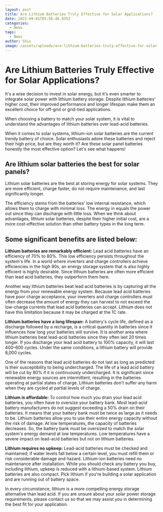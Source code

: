 ```yaml
---
layout: post
title: Are Lithium Batteries Truly Effective for Solar Applications?
date: 2022-09-01T05:56:46.935Z
categories:
  - News
tags:
  - News
author: Shiv
image: /assets/uploads/are-lithium-batteries-truly-effective-for-solar-applications.jpg
---
```

<h1>Are Lithium Batteries Truly Effective for Solar Applications?</h1>
<p>It's a wise decision to invest in solar energy, but it's even smarter to integrate solar power with lithium battery storage. Despite lithium batteries' higher cost, their improved performance and longer lifespan make them an excellent choice for off-grid or grid-tied applications.</p>
<p>When choosing a battery to match your solar system, it is vital to understand the advantages of lithium batteries over lead-acid batteries.</p>
<p>When it comes to solar systems, lithium-ion solar batteries are the current trendy battery of choice. Solar enthusiasts adore these batteries and reject their high price, but are they worth it? Are these solar panel batteries honestly the most effective option? Let's see what happens!</p>

<h2>Are lithium solar batteries the best for solar panels?</h2>
<p>Lithium solar batteries are the best at storing energy for solar systems. They are more efficient, charge faster, do not require maintenance, and last significantly longer.</p>
<p>The efficiency stems from the batteries' low internal resistance, which allows them to charge with minimal loss.  The energy in equals the power out since they can discharge with little loss.
When we think about advantages, lithium solar batteries, despite their higher initial cost, are a more cost-effective solution than other battery types in the long term.</p>

<h2>Some significant benefits are listed below:</h2>

<p><strong>Lithium batteries are remarkably efficient:</strong> Lead acid batteries have an efficiency of 70% to 80%. This low efficiency persists throughout the system's life. In a world where inverters and charge controllers achieve efficiencies in the high 90s, an energy storage system that is also highly efficient is highly desirable. Since lithium batteries are often more efficient than lead acid batteries, they outperform them here.</p>

<p>Another way lithium batteries beat lead acid batteries is by capturing all the energy from your renewable energy system. Because lead acid batteries have poor charge acceptance, your inverters and charge controllers must often decrease the amount of energy they can harvest to not exceed the low-charge currents that lead acid batteries can accept. Lithium does not have this limitation because it may be charged at the 1C rate.</p>

<p><strong>Lithium batteries have a long lifespan:</strong> A battery's cycle life, defined as a discharge followed by a recharge, is a critical quantity in batteries since it influences how long your batteries will survive. It is another area where lithium batteries beat lead-acid batteries since they often last 20 times longer. If you discharge your lead acid battery to 100% capacity, it will last 400–600 cycles. Under the same conditions, a lithium battery will provide 8,000 cycles.</p>

<p>One of the reasons that lead acid batteries do not last as long as predicted is their susceptibility to being undercharged. The life of a lead acid battery will be cut by 80% if it is continuously undercharged. It is significant since renewable energy sources are intermittent, resulting in the batteries operating at partial states of charge. Lithium batteries don't suffer any harm when they are cycled at partial levels of charge.</p>

<p><strong>Lithium is affordable:</strong> To control how much you drain your lead acid batteries, you often have to oversize your battery bank. Most lead-acid battery manufacturers do not suggest exceeding a 50% drain on their batteries. It means that your battery bank must be twice as large as it needs to be. Lithium batteries allow you to use their entire energy capacity without the risk of damage.
At low temperatures, the capacity of batteries decreases. So, the battery bank must be oversized to match the solar system's energy demand at low temperatures. Low temperatures have a severe impact on lead-acid batteries but not on lithium batteries.</p>

<p><strong>Lithium requires no upkeep:</strong> Lead-acid batteries must be checked and maintained; if water levels fall below a certain level, you must refill them or risk considerable damage and hazard. Lithium-ion batteries need no maintenance after installation. While you should check any battery you buy, including lithium, upkeep is reduced with a lithium-based system.
Lithium batteries are also compact. Pick lithium if you're building a solar application and are running out of battery space.</p>

<p>In every circumstance, lithium is a more compelling energy storage alternative than lead acid. If you are unsure about your solar power storage requirements, please contact us so that we may assist you in determining the best fit for your application.</p>
